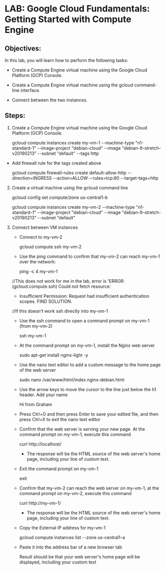 # LAB: Google Cloud Fundamentals: Getting Started with Compute Engine

## Objectives:

In this lab, you will learn how to perform the following tasks:

 - Create a Compute Engine virtual machine using the Google Cloud Platform (GCP) Console.

 - Create a Compute Engine virtual machine using the gcloud command-line interface.

 - Connect between the two instances.

## Steps:

1. Create a Compute Engine virtual machine using the Google Cloud Platform (GCP) Console.

    gcloud compute instances create my-vm-1 --machine-type "n1-standard-1" --image-project "debian-cloud" --image "debian-9-stretch-v20190213" --subnet "default" --tags http

  - Add firewall rule for the tags created above
    
    gcloud compute firewall-rules create default-allow-http --direction=INGRESS --action=ALLOW --rules=tcp:80 --target-tags=http

2. Create a virtual machine using the gcloud command line

    gcloud config set compute/zone us-central1-b

    gcloud compute instances create my-vm-2 --machine-type "n1-standard-1" --image-project "debian-cloud" --image "debian-9-stretch-v20190213" --subnet "default"

3. Connect between VM instances 

    - Connect to my-vm-2

        gcloud compute ssh my-vm-2
    
    - Use the ping command to confirm that my-vm-2 can reach my-vm-1 over the network:
        
        ping  -c 4 my-vm-1

    
    //This  does not work for me in the lab, error is 'ERROR: (gcloud.compute.ssh) Could not fetch resource:
    - Insufficient Permission: Request had insufficient authentication scopes. FIND SOLUTION.
    
    //If this doesn't work ssh directly into my-vm-1
    - Use the ssh command to open a command prompt on my-vm-1 (from my-vm-2)

        ssh my-vm-1 

    - At the command prompt on my-vm-1, install the Nginx web server

        sudo apt-get install nginx-light -y

    - Use the nano text editor to add a custom message to the home page of the web server

        sudo nano /var/www/html/index.nginx-debian.html

    - Use the arrow keys to move the cursor to the line just below the h1 header. Add your name

        Hi from Graham

    - Press Ctrl+O and then press Enter to save your edited file, and then press Ctrl+X to exit the nano text editor

    - Confirm that the web server is serving your new page. At the command prompt on my-vm-1, execute this command

        curl http://localhost/

        - The response will be the HTML source of the web server's home page, including your line of custom text.    

    - Exit the command prompt on my-vm-1

        exit

    - Confirm that my-vm-2 can reach the web server on my-vm-1, at the command prompt on my-vm-2, execute this command

        curl http://my-vm-1/

        - The response will be the HTML source of the web server's home page, including your line of custom text.

    - Copy the External IP address for my-vm-1

        gcloud compute instances list --zone us-central1-a

    - Paste it into the address bar of a new browser tab

        Result should be that your web server's home page will be displayed, including your custom text

